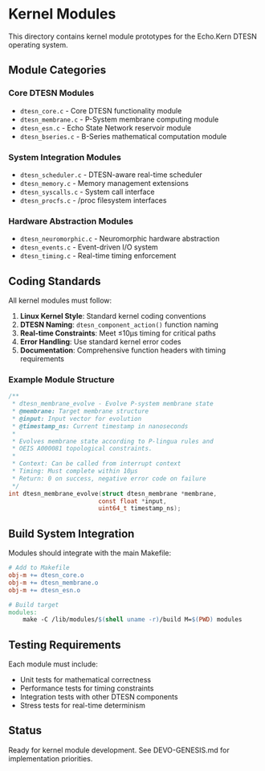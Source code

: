 # Kernel Modules

This directory contains kernel module prototypes for the Echo.Kern DTESN operating system.

## Module Categories

### Core DTESN Modules
- `dtesn_core.c` - Core DTESN functionality module
- `dtesn_membrane.c` - P-System membrane computing module  
- `dtesn_esn.c` - Echo State Network reservoir module
- `dtesn_bseries.c` - B-Series mathematical computation module

### System Integration Modules
- `dtesn_scheduler.c` - DTESN-aware real-time scheduler
- `dtesn_memory.c` - Memory management extensions
- `dtesn_syscalls.c` - System call interface
- `dtesn_procfs.c` - /proc filesystem interfaces

### Hardware Abstraction Modules
- `dtesn_neuromorphic.c` - Neuromorphic hardware abstraction
- `dtesn_events.c` - Event-driven I/O system
- `dtesn_timing.c` - Real-time timing enforcement

## Coding Standards

All kernel modules must follow:

1. **Linux Kernel Style**: Standard kernel coding conventions
2. **DTESN Naming**: `dtesn_component_action()` function naming
3. **Real-time Constraints**: Meet ≤10μs timing for critical paths  
4. **Error Handling**: Use standard kernel error codes
5. **Documentation**: Comprehensive function headers with timing requirements

### Example Module Structure
```c
/**
 * dtesn_membrane_evolve - Evolve P-system membrane state
 * @membrane: Target membrane structure
 * @input: Input vector for evolution  
 * @timestamp_ns: Current timestamp in nanoseconds
 *
 * Evolves membrane state according to P-lingua rules and
 * OEIS A000081 topological constraints.
 *
 * Context: Can be called from interrupt context
 * Timing: Must complete within 10μs
 * Return: 0 on success, negative error code on failure
 */
int dtesn_membrane_evolve(struct dtesn_membrane *membrane,
                         const float *input,
                         uint64_t timestamp_ns);
```

## Build System Integration

Modules should integrate with the main Makefile:
```makefile
# Add to Makefile
obj-m += dtesn_core.o
obj-m += dtesn_membrane.o
obj-m += dtesn_esn.o

# Build target
modules:
	make -C /lib/modules/$(shell uname -r)/build M=$(PWD) modules
```

## Testing Requirements

Each module must include:
- Unit tests for mathematical correctness
- Performance tests for timing constraints  
- Integration tests with other DTESN components
- Stress tests for real-time determinism

## Status

Ready for kernel module development. See DEVO-GENESIS.md for implementation priorities.